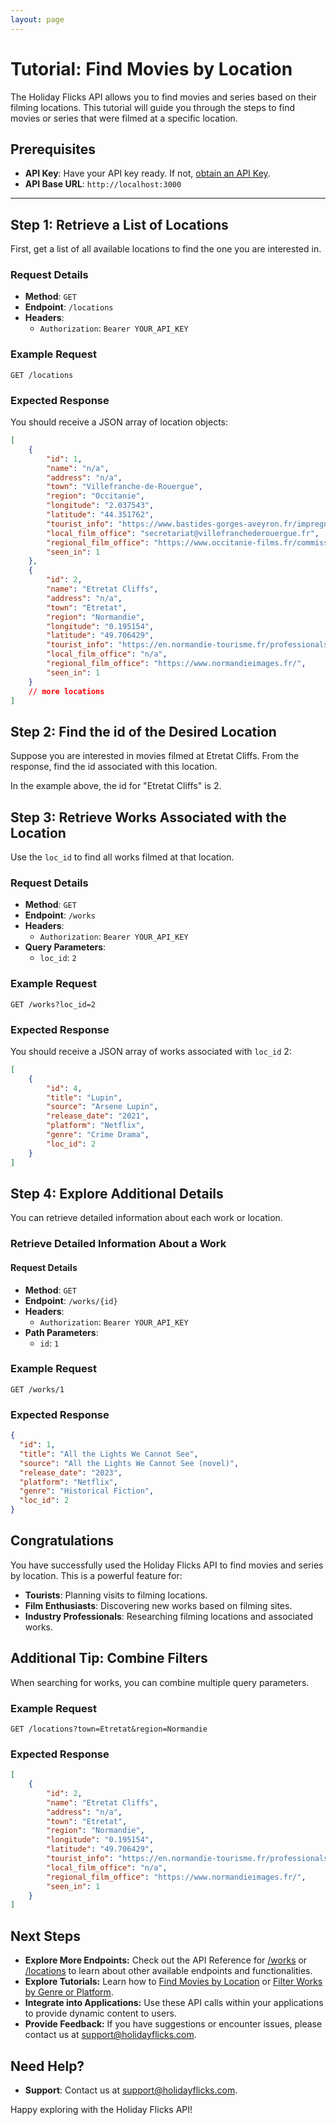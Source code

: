 ```yaml
---
layout: page
---
```


# Tutorial: Find Movies by Location

The Holiday Flicks API allows you to find movies and series based on their filming locations. This tutorial will guide you through the steps to find movies or series that were filmed at a specific location.

## Prerequisites

- **API Key**: Have your API key ready. If not, [obtain an API Key](register_api_key.md).
- **API Base URL**: `http://localhost:3000`

---

## Step 1: Retrieve a List of Locations

First, get a list of all available locations to find the one you are interested in.

### Request Details

- **Method**: `GET`
- **Endpoint**: `/locations`
- **Headers**:
  - `Authorization`: `Bearer YOUR_API_KEY`

### Example Request

```shell
GET /locations
```

### Expected Response

You should receive a JSON array of location objects:

```json
[
    {
        "id": 1,
        "name": "n/a",
        "address": "n/a",
        "town": "Villefranche-de-Rouergue",
        "region": "Occitanie",
        "longitude": "2.037543",
        "latitude": "44.351762",
        "tourist_info": "https://www.bastides-gorges-aveyron.fr/impregner/villages-caractere/villefranche-de-rouergue/",
        "local_film_office": "secretariat@villefranchederouergue.fr",
        "regional_film_office": "https://www.occitanie-films.fr/commission-du-film-filming-in-occitanie/",
        "seen_in": 1
    },
    {
        "id": 2,
        "name": "Etretat Cliffs",
        "address": "n/a",
        "town": "Etretat",
        "region": "Normandie",
        "longitude": "0.195154",
        "latitude": "49.706429",
        "tourist_info": "https://en.normandie-tourisme.fr/professionals/office-de-tourisme-detretat/",
        "local_film_office": "n/a",
        "regional_film_office": "https://www.normandieimages.fr/",
        "seen_in": 1
    }
    // more locations
]
```

## Step 2: Find the id of the Desired Location

Suppose you are interested in movies filmed at Etretat Cliffs. From the response, find the id associated with this location.

In the example above, the id for "Etretat Cliffs" is 2.

## Step 3: Retrieve Works Associated with the Location

Use the `loc_id` to find all works filmed at that location.

### Request Details

- **Method**: `GET`
- **Endpoint**: `/works`
- **Headers**:
  - `Authorization`: `Bearer YOUR_API_KEY`
- **Query Parameters**:
  - `loc_id`: `2`

### Example Request

```shell
GET /works?loc_id=2
```

### Expected Response

You should receive a JSON array of works associated with `loc_id` 2:

```json
[
    {
        "id": 4,
        "title": "Lupin",
        "source": "Arsene Lupin",
        "release_date": "2021",
        "platform": "Netflix",
        "genre": "Crime Drama",
        "loc_id": 2
    }
]
```

## Step 4: Explore Additional Details

You can retrieve detailed information about each work or location.

### Retrieve Detailed Information About a Work

#### Request Details

- **Method**: `GET`
- **Endpoint**: `/works/{id}`
- **Headers**:
  - `Authorization`: `Bearer YOUR_API_KEY`
- **Path Parameters**:
  - `id`: `1`

### Example Request

```shell
GET /works/1
```

### Expected Response

```json
{
  "id": 1,
  "title": "All the Lights We Cannot See",
  "source": "All the Lights We Cannot See (novel)",
  "release_date": "2023",
  "platform": "Netflix",
  "genre": "Historical Fiction",
  "loc_id": 2
}
```

## Congratulations

You have successfully used the Holiday Flicks API to find movies and series by location. This is a powerful feature for:

- **Tourists**: Planning visits to filming locations.
- **Film Enthusiasts**: Discovering new works based on filming sites.
- **Industry Professionals**: Researching filming locations and associated works.

## Additional Tip: Combine Filters

When searching for works, you can combine multiple query parameters.

### Example Request

```shell
GET /locations?town=Etretat&region=Normandie
```

### Expected Response

```json
[
    {
        "id": 2,
        "name": "Etretat Cliffs",
        "address": "n/a",
        "town": "Etretat",
        "region": "Normandie",
        "longitude": "0.195154",
        "latitude": "49.706429",
        "tourist_info": "https://en.normandie-tourisme.fr/professionals/office-de-tourisme-detretat/",
        "local_film_office": "n/a",
        "regional_film_office": "https://www.normandieimages.fr/",
        "seen_in": 1
    }
]
```

## Next Steps

* **Explore More Endpoints:** Check out the API Reference for [/works](../api/works.md) or [/locations](../api/locations.md) to learn about other available endpoints and functionalities.
* **Explore Tutorials:** Learn how to [Find Movies by Location](../tutorials/find_movies_by_location.md) or [Filter Works by Genre or Platform](../tutorials/filter_works.md). 
* **Integrate into Applications:** Use these API calls within your applications to provide dynamic content to users.
* **Provide Feedback:** If you have suggestions or encounter issues, please contact us at support@holidayflicks.com.

## Need Help?
- **Support**: Contact us at support@holidayflicks.com.

Happy exploring with the Holiday Flicks API!
